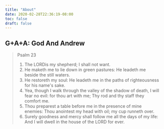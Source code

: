 ```yaml
---
title: "About"
date: 2020-02-28T22:36:19-08:00
toc: false
draft: false
---
```


## G+A+A: God And Andrew

> Psalm 23
> 1. The LORDis my shepherd; I shall not want.
> 2. He maketh me to lie down in green pastures: He leadeth me beside the still waters.
> 3. He restoreth my soul: He leadeth me in the paths of righteousness for his name's sake.
> 4. Yea, though I walk through the valley of the shadow of death, I will fear no evil: for thou art with me; Thy rod and thy staff they comfort me.
> 5. Thou preparest a table before me in the presence of mine enemies: Thou anointest my head with oil; my cup runneth over.
> 6. Surely goodness and mercy shall follow me all the days of my life: And I will dwell in the house of the LORD for ever.
